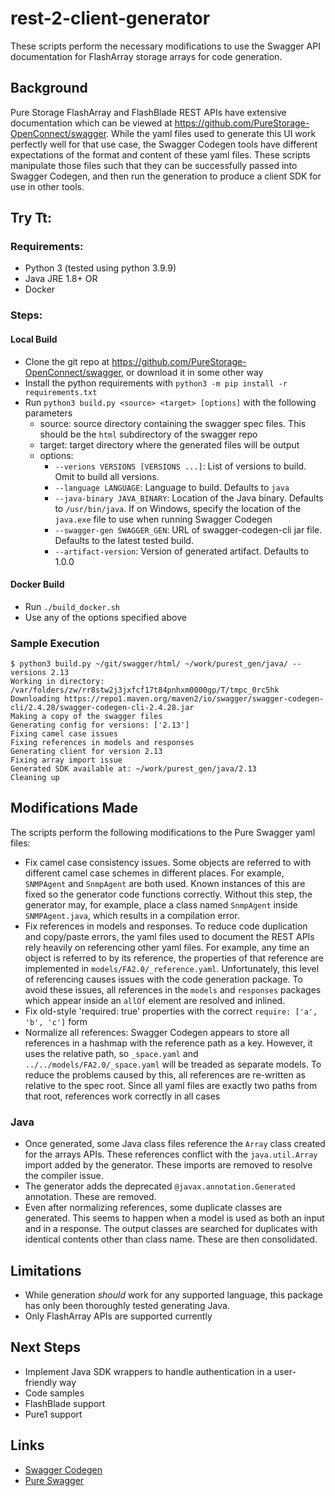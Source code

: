 # rest-2-client-generator

These scripts perform the necessary modifications to use the Swagger API documentation for FlashArray storage
arrays for code generation. 

## Background
Pure Storage FlashArray and FlashBlade REST APIs have extensive documentation which can be viewed at
https://github.com/PureStorage-OpenConnect/swagger. While the yaml files used to generate this UI work perfectly
well for that use case, the Swagger Codegen tools have different expectations of the format and content
of these yaml files. These scripts manipulate those files such that they can be successfully passed into Swagger
Codegen, and then run the generation to produce a client SDK for use in other tools.

## Try Tt:
### Requirements:
* Python 3 (tested using python 3.9.9)
* Java JRE 1.8+
OR
* Docker

### Steps:

#### Local Build
* Clone the git repo at https://github.com/PureStorage-OpenConnect/swagger, or download it in some other way
* Install the python requirements with `python3 -m pip install -r requirements.txt`
* Run `python3 build.py <source> <target> [options]` with the following parameters
  * source: source directory containing the swagger spec files. This should be the `html` subdirectory of the swagger repo
  * target: target directory where the generated files will be output
  * options:
    * `--verions VERSIONS [VERSIONS ...]`: List of versions to build. Omit to build all versions.
    * `--language LANGUAGE`: Language to build. Defaults to `java`
    * `--java-binary JAVA_BINARY`: Location of the Java binary. Defaults to `/usr/bin/java`. If on Windows, specify the 
location of the `java.exe` file to use when running Swagger Codegen
    * `--swagger-gen SWAGGER_GEN`: URL of swagger-codegen-cli jar file. Defaults to the latest tested build.
    * `--artifact-version`: Version of generated artifact. Defaults to 1.0.0

#### Docker Build
* Run `./build_docker.sh`
* Use any of the options specified above

### Sample Execution
```
$ python3 build.py ~/git/swagger/html/ ~/work/purest_gen/java/ --versions 2.13
Working in directory: /var/folders/zw/rr8stw2j3jxfcf17t84pnhxm0000gp/T/tmpc_0rc5hk
Downloading https://repo1.maven.org/maven2/io/swagger/swagger-codegen-cli/2.4.28/swagger-codegen-cli-2.4.28.jar
Making a copy of the swagger files
Generating config for versions: ['2.13']
Fixing camel case issues
Fixing references in models and responses
Generating client for version 2.13
Fixing array import issue
Generated SDK available at: ~/work/purest_gen/java/2.13
Cleaning up
```

## Modifications Made
The scripts perform the following modifications to the Pure Swagger yaml files:
* Fix camel case consistency issues. Some objects are referred to with different camel case schemes in different places.
For example, `SNMPAgent` and `SnmpAgent` are both used. Known instances of this are fixed so the generator code 
functions correctly. Without this step, the generator may, for example, place a class named `SnmpAgent` inside
`SNMPAgent.java`, which results in a compilation error.
* Fix references in models and responses. To reduce code duplication and copy/paste errors, the yaml files used
to document the REST APIs rely heavily on referencing other yaml files. For example, any time an object is referred
to by its reference, the properties of that reference are implemented in `models/FA2.0/_reference.yaml`. Unfortunately,
this level of referencing causes issues with the code generation package. To avoid these issues, all references in
the `models` and `responses` packages which appear inside an `allOf` element are resolved and inlined.
* Fix old-style 'required: true' properties with the correct `require: ['a', 'b', 'c']` form
* Normalize all references: Swagger Codegen appears to store all references in a hashmap with the reference path as
a key. However, it uses the relative path, so `_space.yaml` and `../../models/FA2.0/_space.yaml` will be treaded as
separate models. To reduce the problems caused by this, all references are re-written as relative to the spec root.
Since all yaml files are exactly two paths from that root, references work correctly in all cases

### Java
* Once generated, some Java class files reference the `Array` class created for the arrays APIs. These references
conflict with the `java.util.Array` import added by the generator. These imports are removed to resolve the compiler
issue.
* The generator adds the deprecated `@javax.annotation.Generated` annotation. These are removed.
* Even after normalizing references, some duplicate classes are generated. This seems to happen when a model is used
as both an input and in a response. The output classes are searched for duplicates with identical contents other than
class name. These are then consolidated. 

## Limitations
* While generation *should* work for any supported language, this package has only been thoroughly tested generating Java.
* Only FlashArray APIs are supported currently

## Next Steps
* Implement Java SDK wrappers to handle authentication in a user-friendly way
* Code samples
* FlashBlade support
* Pure1 support

## Links
* [Swagger Codegen](https://github.com/swagger-api/swagger-codegen)
* [Pure Swagger](https://github.com/PureStorage-OpenConnect/swagger)
